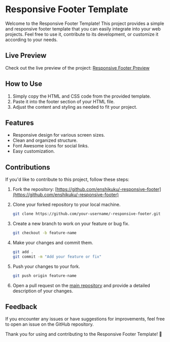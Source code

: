 # Responsive Footer Template

Welcome to the Responsive Footer Template! This project provides a simple and responsive footer template that you can easily integrate into your web projects. Feel free to use it, contribute to its development, or customize it according to your needs.

## Live Preview

Check out the live preview of the project: [Responsive Footer Preview](https://enshikuku.github.io/-responsive-footer/)

## How to Use

1. Simply copy the HTML and CSS code from the provided template.
2. Paste it into the footer section of your HTML file.
3. Adjust the content and styling as needed to fit your project.

## Features

- Responsive design for various screen sizes.
- Clean and organized structure.
- Font Awesome icons for social links.
- Easy customization.

## Contributions

If you'd like to contribute to this project, follow these steps:

1. Fork the repository: [https://github.com/enshikuku/-responsive-footer](https://github.com/enshikuku/-responsive-footer)
2. Clone your forked repository to your local machine.

   ```bash
   git clone https://github.com/your-username/-responsive-footer.git
   ```

3. Create a new branch to work on your feature or bug fix.

   ```bash
   git checkout -b feature-name
   ```

4. Make your changes and commit them.

   ```bash
   git add .
   git commit -m "Add your feature or fix"
   ```

5. Push your changes to your fork.

   ```bash
   git push origin feature-name
   ```

6. Open a pull request on the [main repository](https://github.com/enshikuku/-responsive-footer) and provide a detailed description of your changes.

## Feedback

If you encounter any issues or have suggestions for improvements, feel free to open an issue on the GitHub repository.

Thank you for using and contributing to the Responsive Footer Template! 🚀

